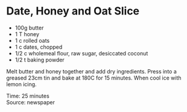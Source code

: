# Date, Honey and Oat Slice

* 100g butter
* 1 T honey
* 1 c rolled oats
* 1 c dates, chopped
* 1/2 c wholemeal flour, raw sugar, desiccated coconut
* 1/2 t baking powder

Melt butter and honey together and add dry ingredients.  Press into a greased 23cm tin and bake at 180C for 15 minutes.  When cool ice with lemon icing.

Time: 25 minutes  
Source: newspaper

